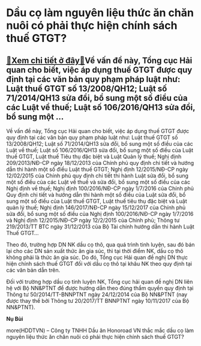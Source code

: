 Dầu cọ làm nguyên liệu thức ăn chăn nuôi có phải thực hiện chính sách thuế GTGT?
================================================================================

[:gift:Xem chi tiết ở đây:gift:](https://hddtvn.com/dau-co-lam-nguyen-lieu-thuc-an-chan-nuoi-co-phai-thuc-hien-chinh-sach-thue-gtgt/)Về vấn đề này, Tổng cục Hải quan cho biết, việc áp dụng thuế GTGT được quy định tại các văn bản quy phạm pháp luật như: Luật thuế GTGT số 13/2008/QH12; Luật số 71/2014/QH13 sửa đổi, bổ sung một số điều của các Luật về thuế; Luật số 106/2016/QH13 sửa đổi, bổ sung một …
----------------------------------------------------------------------------------------------------------------------------------------------------------------------------------------------------------------------------------------------------------------------------


Về vấn đề này, Tổng cục Hải quan cho biết, việc áp dụng thuế GTGT được quy định tại các văn bản quy phạm pháp luật như: Luật thuế GTGT số 13/2008/QH12; Luật số 71/2014/QH13 sửa đổi, bổ sung một số điều của các Luật về thuế; Luật số 106/2016/QH13 sửa đổi, bổ sung một số điều của Luật thuế GTGT, Luật thuế Tiêu thụ đặc biệt và Luật Quản lý thuế; Nghị định 209/2013/NĐ-CP ngày 18/12/2013 của Chính phủ quy định chi tiết và hướng dẫn thi hành một số điều Luật thuế GTGT; Nghị định 12/2015/NĐ-CP ngày 12/02/2015 của Chính phủ quy định chi tiết thi hành Luật sửa đổi, bổ sung một số điều của các Luật về thuế và sửa đổi, bổ sung một số điều của các Nghị định về thuế; Nghị định 100/2016/NĐ-CP ngày 1/7/2016 của Chính phủ Quy định chi tiết và hướng dẫn thi hành một số điều của Luật sửa đổi, bổ sung một số điều của Luật thuế GTGT, Luật thuế tiêu thụ đặc biệt và Luật quản lý thuế; Nghị định 146/2017/NĐ-CP ngày 15/12/2017 của Chính phủ sửa đổi, bổ sung một số điều của Nghị định 100/2016/NĐ-CP ngày 1/7/2016 và Nghị định 12/2015/NĐ-CP ngày 12/2/2015 của Chính phủ; Thông tư 219/2013/TT BTC ngày 31/12/2013 của Bộ Tài chính hướng dẫn thi hành Luật Thuế GTGT…


Theo đó, trường hợp DN NK dầu cọ thô, qua quá trình tinh luyện, sau đó bán lại cho các DN sản xuất thức ăn gia súc, thì tại thời điểm NK, dầu cọ thô không phải là thức ăn gia súc. Do đó, Tổng cục Hải quan đề nghị DN thực hiện chính sách thuế GTGT đối với dầu cọ thô tại khâu NK theo quy định tại các văn bản dẫn trên.


Đối với trường hợp dầu cọ tinh luyện NK, Tổng cục hải quan đề nghị DN liên hệ với Bộ NN&PTNT để được hướng dẫn theo đúng thẩm quyền quy định tại Thông tư 50/2014/TT-BNNPTNT ngày 24/12/2014 của Bộ NN&PTNT (nay được thay thế bởi Thông tư 20/2017/TT BNNPTNT ngày 10/11/2017 của Bộ NN&PTNT).




**Nụ Bùi**



more(HDDTVN) – Công ty TNHH Dầu ăn Honoroad VN thắc mắc dầu cọ làm nguyên liệu thức ăn chăn nuôi có phải thực hiện chính sách thuế GTGT?

